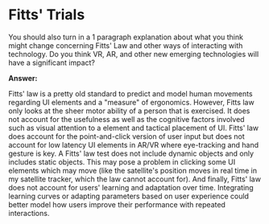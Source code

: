 # Fitts' Trials

You should also turn in a 1 paragraph explanation about what you think might change concerning Fitts' Law and other ways of interacting with technology. Do you think VR, AR, and other new emerging technologies will have a significant impact?

**Answer:**

Fitts' law is a pretty old standard to predict and model human movements regarding UI elements and a "measure" of ergonomics. However, Fitts law only looks at the sheer motor ability of a person that is exercised. It does not account for the usefulness as well as the cognitive factors involved such as visual attention to a element and tactical placement of UI. Fitts' law does account for the point-and-click version of user input but does not account for low latency UI elements in AR/VR where eye-tracking and hand gesture is key. A Fitts' law test does not include dynamic objects and only includes static objects. This may pose a problem in clicking some UI elements which may move (like the satellite's position moves in real time in my satellite tracker, which the law cannot account for). And finally, Fitts' law does not account for users' learning and adaptation over time. Integrating learning curves or adapting parameters based on user experience could better model how users improve their performance with repeated interactions. 